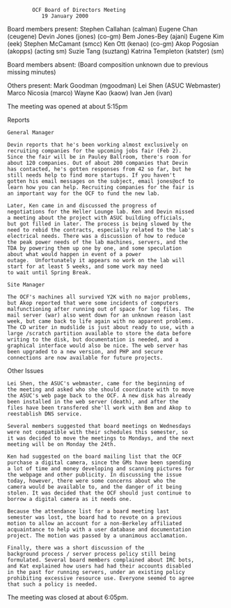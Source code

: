		    OCF Board of Directors Meeting
			   19 January 2000

Board members present:
	Stephen Callahan	(calman)
	Eugene Chan		(ceugene)
	Devin Jones		(jones) (co-gm)
	Bem Jones-Bey		(ajani)
	Eugene Kim		(eek)
	Stephen McCamant	(smcc)
	Ken Ott			(kenao) (co-gm)
	Akop Pogosian		(akopps) (acting sm)
	Suzie Tang		(suztang)
	Katrina Templeton	(katster) (sm)
        
Board members absent:
	(Board composition unknown due to previous missing minutes)

Others present:
	Mark Goodman		(mgoodman)
	Lei Shen		(ASUC Webmaster)
	Marco Nicosia		(marco)
	Wayne Kao		(kaow)
	Ivan Jen		(ivan)
        
The meeting was opened at about 5:15pm

Reports

	General Manager

	Devin reports that he's been working almost exclusively on
	recruiting companies for the upcoming jobs fair (Feb 2).
	Since the fair will be in Pauley Ballroom, there's room for
	about 120 companies. Out of about 200 companies that Devin
	has contacted, he's gotten responses from 42 so far, but he
	still needs help to find more startups. If you haven't
	gotten his email messages on the subject, email jones@ocf to 
	learn how you can help. Recruiting companies for the fair is 
	an important way for the OCF to fund the new lab.

	Later, Ken came in and discussed the progress of
	negotiations for the Heller Lounge lab. Ken and Devin missed
	a meeting about the project with ASUC building officials,
	but got filled in later. The process is being slowed by the
	need to rebid the contracts, especially related to the lab's 
	electrical needs. There was a discussion of how to reduce
	the peak power needs of the lab machines, servers, and the
	TDA by powering them up one by one, and some speculation
	about what would happen in event of a power
	outage.  Unfortunately it appears no work on the lab will
	start for at least 5 weeks, and some work may need
	to wait until Spring Break.

	Site Manager

	The OCF's machines all survived Y2K with no major problems,
	but Akop reported that were some incidents of computers
	malfunctioning after running out of space for log files. The
	mail server (war) also went down for an unknown reason last
	week, but came back to life again with no apparent problems.
	The CD writer in mudslide is just about ready to use, with a
	large /scratch partition available to store the data before
	writing to the disk, but documentation is needed, and a
	graphical interface would also be nice. The web server has
	been upgraded to a new version, and PHP and secure
	connections are now available for future projects.
	
Other Issues

	Lei Shen, the ASUC's webmaster, came for the beginning of
	the meeting and asked who she should coordinate with to move
	the ASUC's web page back to the OCF. A new disk has already
	been installed in the web server (death), and after the
	files have been transfered she'll work with Bem and Akop to
	reestablish DNS service.

	Several members suggested that board meetings on Wednesdays
	were not compatible with their schedules this semester, so
	it was decided to move the meetings to Mondays, and the next
	meeting will be on Monday the 24th.

	Ken had suggested on the board mailing list that the OCF
	purchase a digital camera, since the GMs have been spending
	a lot of time and money developing and scanning pictures for
	the webpage and other publicity. In discussing the issue
	today, however, there were some concerns about who the
	camera would be available to, and the danger of it being
	stolen. It was decided that the OCF should just continue to
	borrow a digital camera as it needs one.

	Because the attendance list for a board meeting last
	semester was lost, the board had to revote on a previous
	motion to allow an account for a non-Berkeley affiliated
	acquaintance to help with a user database and documentation
	project. The motion was passed by a unanimous acclamation.

	Finally, there was a short discussion of the
	background process / server process policy still being
	formulated. Several board members complained about IRC bots, 
	and Kat explained how users had had their accounts disabled
	in the past for running servers, under an existing policy
	prohibiting excessive resource use. Everyone seemed to agree 
	that such a policy is needed.

The meeting was closed at about 6:05pm.


